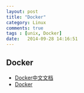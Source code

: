 ```yaml
---
layout: post
title: "Docker"
category: Linux
comments: true
tags : [unix, Docker]
date:   2014-09-28 14:16:51
---
```


## Docker

- [Docker中文文档](http://www.widuu.com/docker/)
- [Docker](https://www.docker.com/)

